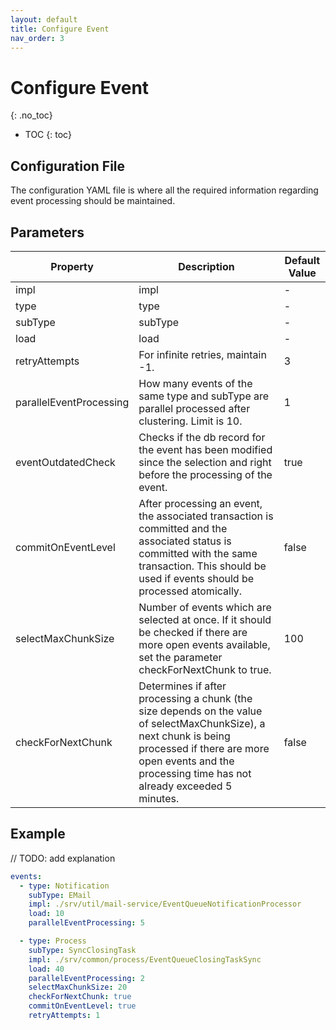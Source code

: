 ```yaml
---
layout: default
title: Configure Event
nav_order: 3
---
```


<!-- prettier-ignore-start -->
# Configure Event
{: .no_toc}
<!-- prettier-ignore-end -->

<!-- prettier-ignore -->
- TOC
{: toc}

## Configuration File

The configuration YAML file is where all the required information regarding event processing should be maintained.

## Parameters

| Property                | Description                                                                                                                                                                                                             | Default Value |
|-------------------------|-------------------------------------------------------------------------------------------------------------------------------------------------------------------------------------------------------------------------|---------------|
| impl                    | impl                                                                                                                                                                                                                    | -             |
| type                    | type                                                                                                                                                                                                                    | -             |
| subType                 | subType                                                                                                                                                                                                                 | -             |
| load                    | load                                                                                                                                                                                                                    | -             |
| retryAttempts           | For infinite retries, maintain -1.                                                                                                                                                                                      | 3             |
| parallelEventProcessing | How many events of the same type and subType are parallel processed after clustering. Limit is 10.                                                                                                                      | 1             |
| eventOutdatedCheck      | Checks if the db record for the event has been modified since the selection and right before the processing of the event.                                                                                               | true          |
| commitOnEventLevel      | After processing an event, the associated transaction is committed and the associated status is committed with the same transaction. This should be used if events should be processed atomically.                      | false         |
| selectMaxChunkSize      | Number of events which are selected at once. If it should be checked if there are more open events available, set the parameter checkForNextChunk to true.                                                              | 100           |
| checkForNextChunk       | Determines if after processing a chunk (the size depends on the value of selectMaxChunkSize), a next chunk is being processed if there are more open events and the processing time has not already exceeded 5 minutes. | false         |

## Example
// TODO: add explanation
```yaml
events:
  - type: Notification
    subType: EMail
    impl: ./srv/util/mail-service/EventQueueNotificationProcessor
    load: 10
    parallelEventProcessing: 5

  - type: Process
    subType: SyncClosingTask
    impl: ./srv/common/process/EventQueueClosingTaskSync
    load: 40
    parallelEventProcessing: 2
    selectMaxChunkSize: 20
    checkForNextChunk: true
    commitOnEventLevel: true
    retryAttempts: 1
```